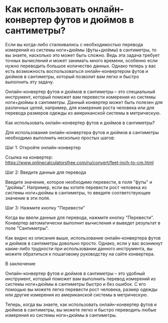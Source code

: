 Как использовать онлайн-конвертер футов и дюймов в сантиметры?
==============================================================

Если вы когда-либо сталкивались с необходимостью перевода измерений из системы ноги+дюймы (футы+дюймы) в сантиметры, то вы знаете, насколько это может быть сложно. Ведь эта задача требует точных вычислений и может занимать много времени, особенно если нужно переводить большое количество данных. Однако теперь у вас есть возможность воспользоваться онлайн-конвертером футов и дюймов в сантиметры, который позволит вам легко и быстро выполнить эту задачу.

Онлайн-конвертер футов и дюймов в сантиметры – это специальный инструмент, который поможет вам перевести измерения из системы ноги+дюймы в сантиметры. Данный конвертер может быть полезен для различных целей, например, для измерения роста человека или для перевода размеров одежды из американской системы в метрическую.

Как использовать онлайн-конвертер футов и дюймов в сантиметры?

Для использования онлайн-конвертера футов и дюймов в сантиметры необходимо выполнить несколько простых шагов:

Шаг 1: Откройте онлайн-конвертер

Ссылка на конвертер: <https://www.onlinecalculatorsfree.com/ru/convert/feet-inch-to-cm.html>

Шаг 2: Введите данные для перевода

Введите значение, которое необходимо перевести, в поля "футы" и "дюймы". Например, если вы хотите перевести рост человека из системы ноги+дюймы в сантиметры, то введите соответствующее значение в эти поля.

Шаг 3: Нажмите кнопку "Перевести"

Когда вы ввели данные для перевода, нажмите кнопку "Перевести". Конвертер автоматически выполнит вычисления и выведет результат в поле "Сантиметры".

Как видно из описания выше, использование онлайн-конвертера футов и дюймов в сантиметры довольно просто. Однако, если у вас возникнут какие-либо трудности при использовании данного инструмента, вы можете обратиться к пошаговому руководству на сайте конвертера.

В заключение

Онлайн-конвертер футов и дюймов в сантиметры – это удобный инструмент, который поможет вам выполнить перевод измерений из системы ноги+дюймы в сантиметры быстро и без ошибок. С его помощью вы можете легко перевести рост человека, размер одежды или другие измерения из американской системы в метрическую.

Теперь, когда вы знаете, как использовать онлайн-конвертер футов и дюймов в сантиметры, вы можете легко и быстро переводить любые измерения из системы ноги+дюймы в сантиметры.